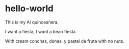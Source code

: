 # hello-world
This is my AI quinceañera. 

I want a fiesta, I want a bean fiesta. 

With cream conchas, donas, y pastel de fruta with no nuts.
